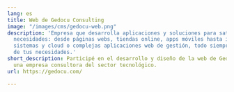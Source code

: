 ```yaml
---
lang: es
title: Web de Gedocu Consulting
image: "/images/cms/gedocu-web.png"
description: 'Empresa que desarrolla aplicaciones y soluciones para satisfacer sus
  necesidades: desde páginas webs, tiendas online, apps móviles hasta ingeniería de
  sistemas y cloud o complejas aplicaciones web de gestión, todo siempre a la medida
  de tus necesidades.'
short_description: Participé en el desarrollo y diseño de la web de Gedocu Consulting,
  una empresa consultora del sector tecnológico.
url: https://gedocu.com/

---
```

